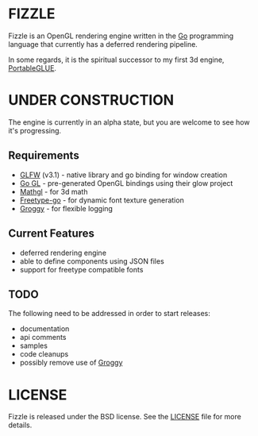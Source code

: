 FIZZLE
======

Fizzle is an OpenGL rendering engine written in the [Go][golang] programming language
that currently has a deferred rendering pipeline.

In some regards, it is the spiritual successor to my first 3d engine, [PortableGLUE][pg].


UNDER CONSTRUCTION
==================

The engine is currently in an alpha state, but you are welcome to see how
it's progressing.

Requirements
------------

* [GLFW][glfw-go] (v3.1) - native library and go binding for window creation
* [Go GL][go-gl] - pre-generated OpenGL bindings using their glow project
* [Mathgl][mgl] - for 3d math
* [Freetype-go][ftgo] - for dynamic font texture generation
* [Groggy][groggy] - for flexible logging

Current Features
----------------

* deferred rendering engine
* able to define components using JSON files
* support for freetype compatible fonts

TODO
----

The following need to be addressed in order to start releases:

* documentation
* api comments
* samples
* code cleanups
* possibly remove use of [Groggy][groggy]


LICENSE
=======

Fizzle is released under the BSD license. See the [LICENSE][license-link] file for more details.


[golang]: https://golang.org/
[groggy]: https://github.com/tbogdala/groggy
[pg]: https://bitbucket.org/tbogdala/portableglue
[glfw-go]: https://github.com/go-gl/glfw
[go-gl]: https://github.com/go-gl/glow
[mgl]: https://github.com/go-gl/mathgl
[ftgo]: code.google.com/p/freetype-go/freetype
[license-link]: https://raw.githubusercontent.com/tbogdala/fizzle/master/LICENSE